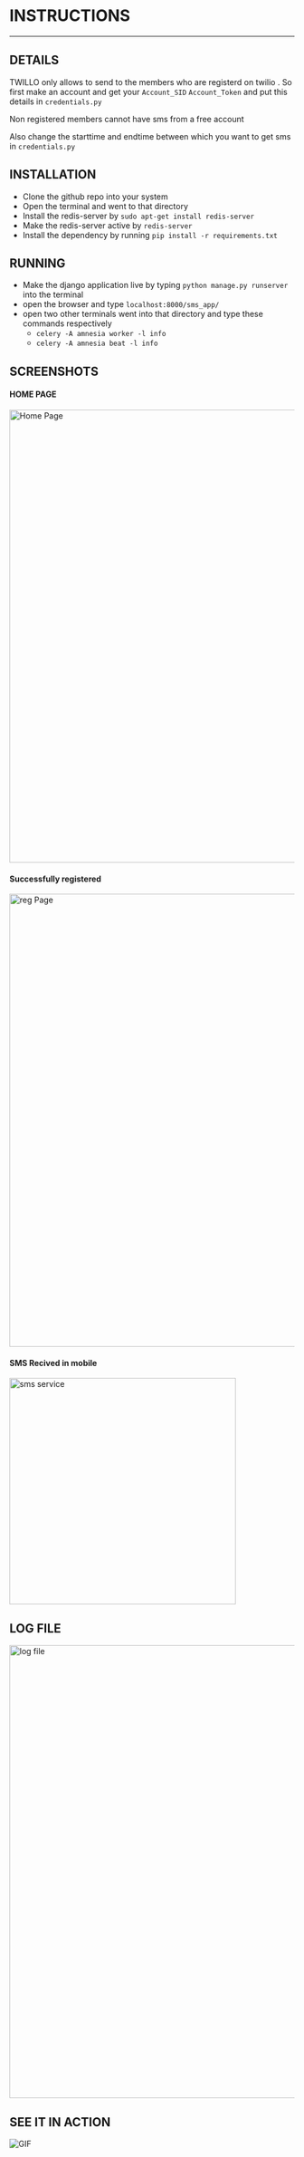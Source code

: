 # INSTRUCTIONS 

---

## DETAILS

TWILLO only allows to send to the members who are registerd on twilio . So first make an account 
and get your
    `Account_SID`
    `Account_Token`
and put this details in `credentials.py`

Non registered members cannot have sms from a free account

Also change the starttime and endtime between which you want to get sms in `credentials.py`

## INSTALLATION

- Clone the github repo into your system
- Open the terminal and went to that directory
- Install the redis-server by `sudo apt-get install redis-server` 
- Make the redis-server active by `redis-server`
- Install the dependency by running `pip install -r requirements.txt`

 ## RUNNING
 
 - Make the django application live by typing `python manage.py runserver` into the terminal
 - open the browser and type `localhost:8000/sms_app/`
 - open two other terminals went into that directory and type these commands respectively
   - `celery -A amnesia worker -l info`
   - `celery -A amnesia beat -l info`
   
 ## SCREENSHOTS
 
 #### HOME PAGE
 
 <img src="https://i.imgur.com/vshEY02.png" alt="Home Page" width="800">

#### Successfully registered

<img src="https://i.imgur.com/vshEY02.png" alt="reg Page" width="800">

#### SMS Recived in mobile

<img src="https://i.imgur.com/aPriNVl.png" alt="sms service" width="400" >

## LOG FILE

<img src="https://i.imgur.com/Z3iICRs.png" alt="log file" width="800">

## SEE IT IN ACTION

![GIF](https://thumbs.gfycat.com/HandmadeDependableFlea-size_restricted.gif)